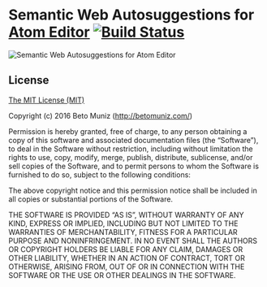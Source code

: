 # Semantic Web Autosuggestions for [Atom Editor](https://atom.io/) [![Build Status](https://travis-ci.org/obetomuniz/autocomplete-semantic-web.svg?branch=master)](https://travis-ci.org/obetomuniz/autocomplete-semantic-web)

![Semantic Web Autosuggestions for Atom Editor](https://cloud.githubusercontent.com/assets/1680157/17505756/b91eff90-5dd9-11e6-968d-48593e538b2e.gif)

## License

[The MIT License (MIT)](https://betomuniz.mit-license.org/)

Copyright (c) 2016 Beto Muniz (http://betomuniz.com/)

Permission is hereby granted, free of charge, to any person obtaining a copy of this software and associated documentation files (the “Software”), to deal in the Software without restriction, including without limitation the rights to use, copy, modify, merge, publish, distribute, sublicense, and/or sell copies of the Software, and to permit persons to whom the Software is furnished to do so, subject to the following conditions:

The above copyright notice and this permission notice shall be included in all copies or substantial portions of the Software.

THE SOFTWARE IS PROVIDED “AS IS”, WITHOUT WARRANTY OF ANY KIND, EXPRESS OR IMPLIED, INCLUDING BUT NOT LIMITED TO THE WARRANTIES OF MERCHANTABILITY, FITNESS FOR A PARTICULAR PURPOSE AND NONINFRINGEMENT. IN NO EVENT SHALL THE AUTHORS OR COPYRIGHT HOLDERS BE LIABLE FOR ANY CLAIM, DAMAGES OR OTHER LIABILITY, WHETHER IN AN ACTION OF CONTRACT, TORT OR OTHERWISE, ARISING FROM, OUT OF OR IN CONNECTION WITH THE SOFTWARE OR THE USE OR OTHER DEALINGS IN THE SOFTWARE.
